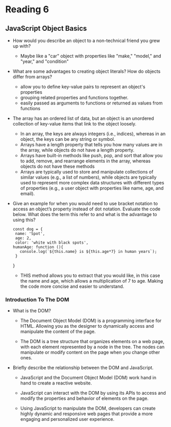 # Reading 6

## JavaScript Object Basics

- How would you describe an object to a non-technical friend you grew up with?

  - Maybe like a "car" object with properties like "make," "model," and "year," and "condition"

- What are some advantages to creating object literals?
How do objects differ from arrays?

  - allow you to define key-value pairs to represent an object's properties
  - grouping related properties and functions together.
  - easily passed as arguments to functions or returned as values from functions
- The array has an ordered list of data, but an object is an unordered collection of key-value items that link to the object loosely.
  - In an array, the keys are always integers (i.e., indices), whereas in an object, the keys can be any string or symbol.
  - Arrays have a length property that tells you how many values are in the array, while objects do not have a length property.
  - Arrays have built-in methods like push, pop, and sort that allow you to add, remove, and rearrange elements in the array, whereas objects do not have these methods
  - Arrays are typically used to store and manipulate collections of similar values (e.g., a list of numbers), while objects are typically used to represent more complex data structures with different types of properties (e.g., a user object with properties like name, age, and email).

- Give an example for when you would need to use bracket notation to access an object’s property instead of dot notation.
Evaluate the code below. What does the term this refer to and what is the advantage to using this?

      const dog = {
       name: 'Spot',
       age: 2,
       color: 'white with black spots',
      humanAge: function (){
         console.log(`${this.name} is ${this.age*7} in human years`);
       }
     }

  - THIS method allows you to extract that you would like, in this case the name and age, which allows a multiplication of 7 to age. Making the code more concise and easier to understand.

### Introduction To The DOM

- What is the DOM?

  - The Document Object Model (DOM) is a programming interface for HTML. Allowing you as the designer to  dynamically access and manipulate the content of the page.

  - The DOM is a tree structure that organizes elements on a web page, with each element represented by a node in the tree. The nodes can manipulate or modify content on the page when you change other ones. 

- Briefly describe the relationship between the DOM and JavaScript.

  - JavaScript and the Document Object Model (DOM) work hand in hand to create a reactive website.

  - JavaScript can interact with the DOM by using its APIs to access and modify the properties and behavior of elements on the page.

  - Using JavaScript to manipulate the DOM, developers can create highly dynamic and responsive web pages that provide a more engaging and personalized user experience.
